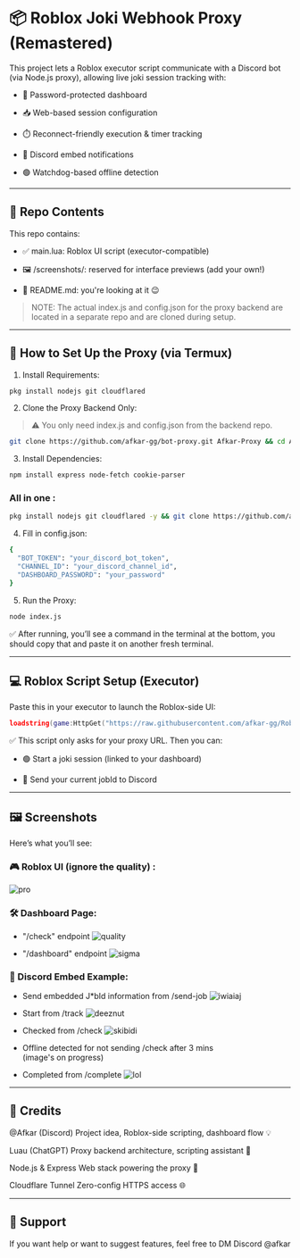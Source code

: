 # 📦 Roblox Joki Webhook Proxy (Remastered)

This project lets a Roblox executor script communicate with a Discord bot (via Node.js proxy), allowing live joki session tracking with:

- 🔐 Password-protected dashboard

- 📥 Web-based session configuration

- ⏱️ Reconnect-friendly execution & timer tracking

- 📲 Discord embed notifications

- 🟢 Watchdog-based offline detection



---

## 📁 Repo Contents

This repo contains:

- ✅ main.lua: Roblox UI script (executor-compatible)

- 🖼️ /screenshots/: reserved for interface previews (add your own!)

- 📄 README.md: you're looking at it 😉


> NOTE: The actual index.js and config.json for the proxy backend are located in a separate repo and are cloned during setup.


---

## 🚀 How to Set Up the Proxy (via Termux)

1. Install Requirements:
```bash
pkg install nodejs git cloudflared
```

2. Clone the Proxy Backend Only:

> ⚠️ You only need index.js and config.json from the backend repo.


```bash
git clone https://github.com/afkar-gg/bot-proxy.git Afkar-Proxy && cd Afkar-proxy
```

3. Install Dependencies:
```bash
npm install express node-fetch cookie-parser
```

### All in one :
```bash
pkg install nodejs git cloudflared -y && git clone https://github.com/afkar-gg/bot-proxy.git Afkar-Proxy && cd Afkar-proxy && npm install express node-fetch cookie-parser
```

4. Fill in config.json:
```bash
{
  "BOT_TOKEN": "your_discord_bot_token",
  "CHANNEL_ID": "your_discord_channel_id",
  "DASHBOARD_PASSWORD": "your_password"
}
```

5. Run the Proxy:
```bash
node index.js
```


✅ After running, you’ll see a command in the terminal at the bottom, you should copy that and paste it on another fresh terminal.

---

## 💻 Roblox Script Setup (Executor)

Paste this in your executor to launch the Roblox-side UI:

```lua
loadstring(game:HttpGet("https://raw.githubusercontent.com/afkar-gg/Roblox-Scripts/refs/heads/main/(Remastered)-Roblox-Joki-Proxy/main.lua"))();
```

✅ This script only asks for your proxy URL. Then you can:

- 🟢 Start a joki session (linked to your dashboard)

- 📩 Send your current jobId to Discord



---

## 🖼 Screenshots

Here’s what you’ll see:

### 🎮 Roblox UI (ignore the quality) :

![pro](https://raw.githubusercontent.com/afkar-gg/Roblox-Scripts/refs/heads/Readme-Assets/(Final)-Roblox-Joki-Proxy/IMG_20250708_001045.png)

### 🛠️ Dashboard Page:

- "/check" endpoint
![quality](https://raw.githubusercontent.com/afkar-gg/Roblox-Scripts/refs/heads/Readme-Assets/(Final)-Roblox-Joki-Proxy/Screenshot_2025_0708_001133_com.kiwibrowser.browser.png)

- "/dashboard" endpoint
![sigma](https://raw.githubusercontent.com/afkar-gg/Roblox-Scripts/refs/heads/Readme-Assets/(Final)-Roblox-Joki-Proxy/Screenshot_2025_0708_001149_com.kiwibrowser.browser.png)

### 📡 Discord Embed Example:

- Send embedded J*bId information from /send-job
![iwiaiaj](https://raw.githubusercontent.com/afkar-gg/Roblox-Scripts/refs/heads/Readme-Assets/(Final)-Roblox-Joki-Proxy/Screenshot_2025_0708_003452.png)

- Start from /track
![deeznut](https://raw.githubusercontent.com/afkar-gg/Roblox-Scripts/refs/heads/Readme-Assets/(Final)-Roblox-Joki-Proxy/Screenshot_2025_0707_202342.png)

- Checked from /check
![skibidi](https://raw.githubusercontent.com/afkar-gg/Roblox-Scripts/refs/heads/Readme-Assets/(Final)-Roblox-Joki-Proxy/Screenshot_2025_0708_002202.png)

- Offline detected for not sending /check after 3 mins <br>
(image's on progress)

- Completed from /complete 
![lol](https://raw.githubusercontent.com/afkar-gg/Roblox-Scripts/refs/heads/Readme-Assets/(Final)-Roblox-Joki-Proxy/Screenshot_2025_0707_200859.png)

---

## 🙏 Credits

@Afkar (Discord) Project idea, Roblox-side scripting, dashboard flow 💡

Luau (ChatGPT)	Proxy backend architecture, scripting assistant 🧠

Node.js & Express	Web stack powering the proxy 🔌

Cloudflare Tunnel	Zero-config HTTPS access 🌐



---

## 💬 Support

If you want help or want to suggest features, feel free to DM Discord @afkar
